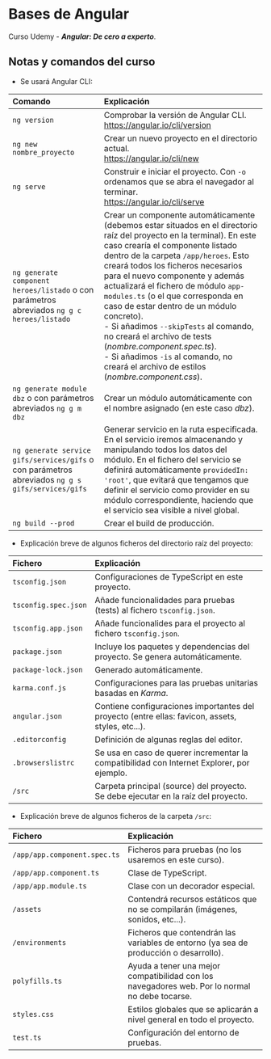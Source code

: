 # Bases de Angular

Curso Udemy - ***Angular: De cero a experto***.

## Notas y comandos del curso

- Se usará Angular CLI:

|Comando|Explicación|
|:----------|:-----------|
|`ng version`|Comprobar la versión de Angular CLI.<br>https://angular.io/cli/version|
|`ng new nombre_proyecto`|Crear un nuevo proyecto en el directorio actual.<br>https://angular.io/cli/new|
|`ng serve`|Construir e iniciar el proyecto. Con `-o` ordenamos que se abra el navegador al terminar.<br>https://angular.io/cli/serve|
|`ng generate component heroes/listado` o con parámetros abreviados `ng g c heroes/listado`|Crear un componente automáticamente (debemos estar situados en el directorio raíz del proyecto en la terminal). En este caso crearía el componente listado dentro de la carpeta `/app/heroes`. Esto creará todos los ficheros necesarios para el nuevo componente y además actualizará el fichero de módulo `app-modules.ts` (o el que corresponda en caso de estar dentro de un módulo concreto). <br> - Si añadimos `--skipTests` al comando, no creará el archivo de tests (<i>nombre.component.spec.ts</i>). <br> - Si añadimos `-is` al comando, no creará el archivo de estilos (<i>nombre.component.css</i>).|
|`ng generate module dbz` o con parámetros abreviados `ng g m dbz`|Crear un módulo automáticamente con el nombre asignado (en este caso <i>dbz</i>).|
|`ng generate service gifs/services/gifs` o con parámetros abreviados `ng g s gifs/services/gifs`|Generar servicio en la ruta especificada. En el servicio iremos almacenando y manipulando todos los datos del módulo. En el fichero del servicio se definirá automáticamente `providedIn: 'root'`, que evitará que tengamos que definir el servicio como provider en su módulo correspondiente, haciendo que el servicio sea visible a nivel global.|
|`ng build --prod`|Crear el build de producción.|

- Explicación breve de algunos ficheros del directorio raíz del proyecto:
  
|Fichero|Explicación|
|:----------|:-----------|
|`tsconfig.json`|Configuraciones de TypeScript en este proyecto.|
|`tsconfig.spec.json`|Añade funcionalidades para pruebas (tests) al fichero `tsconfig.json`.|
|`tsconfig.app.json`|Añade funcionalides para el proyecto al fichero `tsconfig.json`.
|`package.json`|Incluye los paquetes y dependencias del proyecto. Se genera automáticamente.|
|`package-lock.json`|Generado automáticamente.|
|`karma.conf.js`|Configuraciones para las pruebas unitarias basadas en <i>Karma</i>.|
|`angular.json`|Contiene configuraciones importantes del proyecto (entre ellas: favicon, assets, styles, etc...).|
|`.editorconfig`|Definición de algunas reglas del editor.|
|`.browserslistrc`|Se usa en caso de querer incrementar la compatibilidad con Internet Explorer, por ejemplo.|
|`/src`|Carpeta principal (source) del proyecto. Se debe ejecutar en la raíz del proyecto.|

- Explicación breve de algunos ficheros de la carpeta `/src`:
  
|Fichero|Explicación|
|:----------|:-----------|
|`/app/app.component.spec.ts`|Ficheros para pruebas (no los usaremos en este curso).|
|`/app/app.component.ts`|Clase de TypeScript.|
|`/app/app.module.ts`|Clase con un decorador especial.|
|`/assets`|Contendrá recursos estáticos que no se compilarán (imágenes, sonidos, etc...).|
|`/environments`|Ficheros que contendrán las variables de entorno (ya sea de producción o desarrollo).|
|`polyfills.ts`|Ayuda a tener una mejor compatibilidad con los navegadores web. Por lo normal no debe tocarse.|
|`styles.css`|Estilos globales que se aplicarán a nivel general en todo el proyecto.|
|`test.ts`|Configuración del entorno de pruebas.|
  
